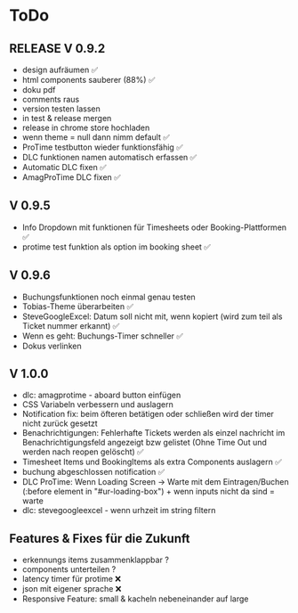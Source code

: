 # ToDo

## RELEASE V 0.9.2

 - design aufräumen ✅
 - html components sauberer (88%) ✅
 - doku pdf
 - comments raus
 - version testen lassen
 - in test & release mergen
 - release in chrome store hochladen 
 - wenn theme = null dann nimm default ✅
 - ProTime testbutton wieder funktionsfähig ✅
 - DLC funktionen namen automatisch erfassen ✅
 - Automatic DLC fixen ✅
 - AmagProTime DLC fixen ✅

## V 0.9.5

 - Info Dropdown mit funktionen für Timesheets oder Booking-Plattformen ✅
 - protime test funktion als option im booking sheet ✅
 
## V 0.9.6
 - Buchungsfunktionen noch einmal genau testen
 - Tobias-Theme überarbeiten ✅
 - SteveGoogleExcel: Datum soll nicht mit, wenn kopiert (wird zum teil als Ticket nummer erkannt) ✅
 - Wenn es geht: Buchungs-Timer schneller ✅
 - Dokus verlinken
 
## V 1.0.0

 - dlc: amagprotime - aboard button einfügen
 - CSS Variabeln verbessern und auslagern
 - Notification fix: beim öfteren betätigen oder schließen wird der timer nicht zurück gesetzt
 - Benachrichtigungen: Fehlerhafte Tickets werden als einzel nachricht im Benachrichtigungsfeld angezeigt bzw gelistet (Ohne Time Out und werden nach reopen gelöscht) ✅
 - Timesheet Items und BookingItems als extra Components auslagern ✅
 - buchung abgeschlossen notification ✅
 - DLC ProTime: Wenn Loading Screen -> Warte mit dem Eintragen/Buchen (:before element in "#ur-loading-box")
                + wenn inputs nicht da sind = warte
 - dlc: stevegoogleexcel - wenn urhzeit im string filtern
 
 
 ## Features & Fixes für die Zukunft

 - erkennungs items zusammenklappbar ?
 - components unterteilen ?
 - latency timer für protime ❌
 - json mit eigener sprache ❌
 - Responsive Feature: small & kacheln nebeneinander auf large